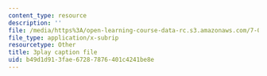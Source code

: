 ```yaml
---
content_type: resource
description: ''
file: /media/https%3A/open-learning-course-data-rc.s3.amazonaws.com/7-014-introductory-biology-spring-2005/b49d1d913fae67287876401c4241be8e_uQRTFmC5_GA.srt
file_type: application/x-subrip
resourcetype: Other
title: 3play caption file
uid: b49d1d91-3fae-6728-7876-401c4241be8e
---
```


